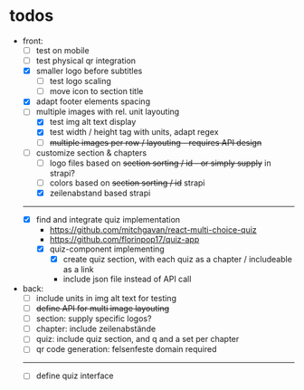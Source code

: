 # todos
- front:
  - [ ] test on mobile
  - [ ] test physical qr integration
  - [x] smaller logo before subtitles
    - [ ] test logo scaling
    - [ ] move icon to section title
  - [x] adapt footer elements spacing
  - [ ] multiple images with rel. unit layouting
    - [x] test img alt text display
    - [x] test width / height tag with units, adapt regex
    - [ ] ~~multiple images per row / layouting - requires API design~~
  - [ ] customize section & chapters 
    - [ ] logo files based on ~~section sorting / id - or simply supply~~ in strapi?
    - [ ] colors     based on ~~section sorting / id~~ strapi
    - [x] zeilenabstand based strapi
  - ---
  - [x] find and integrate quiz implementation
    - https://github.com/mitchgavan/react-multi-choice-quiz
    - https://github.com/florinpop17/quiz-app
    - [x] quiz-component implementing
      - [x] create quiz section, with each quiz as a chapter / includeable as a link
      - include json file instead of API call
- back:
  - [ ] include units in img alt text for testing
  - [ ] ~~define API for multi image layouting~~ 
  - [ ] section: supply specific logos?
  - [ ] chapter: include zeilenabstände
  - [ ] quiz: include quiz section, and q and a set per chapter
  - [ ] qr code generation: felsenfeste domain required

  - ---
  - [ ] define quiz interface
